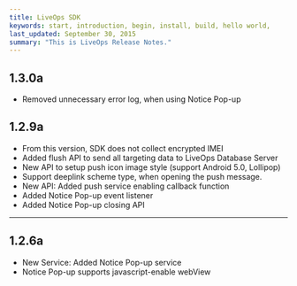 ```yaml
---
title: LiveOps SDK
keywords: start, introduction, begin, install, build, hello world,
last_updated: September 30, 2015
summary: "This is LiveOps Release Notes."
---
```


## 1.3.0a
* Removed unnecessary error log, when using Notice Pop-up

## 1.2.9a
* From this version, SDK does not collect encrypted IMEI
* Added flush API to send all targeting data to LiveOps Database Server
* New API to setup push icon image style (support Android 5.0, Lollipop)
* Support deeplink scheme type, when opening the push message.
* New API: Added push service enabling callback function
* Added Notice Pop-up event listener
* Added Notice Pop-up closing API

---

## 1.2.6a
* New Service: Added Notice Pop-up service
* Notice Pop-up supports javascript-enable webView